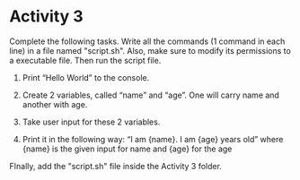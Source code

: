 # Activity 3

Complete the following tasks. Write all the commands (1 command in each line) in a file named "script.sh". Also, make sure to modify its permissions to a executable file. Then run the script file.

1.  Print “Hello World” to the console.
    
2.  Create 2 variables, called “name” and “age”. One will carry name and another with age.
    
3.  Take user input for these 2 variables.
    
4.  Print it in the following way: “I am {name}. I am {age} years old” where {name} is the given input for name and {age} for the age    

FInally, add the "script.sh" file inside the Activity 3 folder.